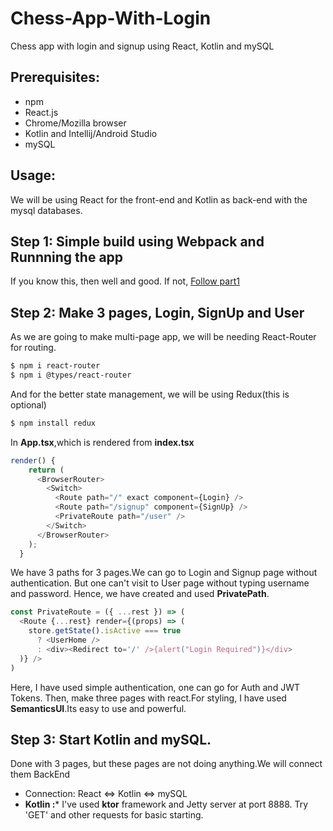 # Chess-App-With-Login
Chess app with login and signup using React, Kotlin and  mySQL

## Prerequisites:
- npm
- React.js
- Chrome/Mozilla browser
- Kotlin and Intellij/Android Studio
- mySQL

## Usage:
We will be using React for the front-end and Kotlin as back-end with the mysql databases.

## Step 1: Simple build using Webpack and Runnning the app
If you know this, then well and good. If not, [Follow part1](https://github.com/adityapatil123/Hello-App-React-Typescript-with-Webpack)

## Step 2: Make 3 pages, Login, SignUp and User
As  we are going to make  multi-page app, we will be needing React-Router for routing.
```bash
$ npm i react-router
$ npm i @types/react-router
```
And for the better state management, we will be using Redux(this is optional)
```bash
$ npm install redux
```
In **App.tsx**,which is rendered from **index.tsx**
```typescript
render() {
    return (
      <BrowserRouter>
        <Switch>
          <Route path="/" exact component={Login} />
          <Route path="/signup" component={SignUp} />
          <PrivateRoute path="/user" />
        </Switch>
      </BrowserRouter>
    );
  }
```
We have 3 paths for 3 pages.We can go to Login and Signup page without authentication. 
But one can't visit to User page without typing username and password.
Hence, we have created and used **PrivatePath**.
```typescript
const PrivateRoute = ({ ...rest }) => (
  <Route {...rest} render={(props) => (
    store.getState().isActive === true
      ? <UserHome />
      : <div><Redirect to='/' />{alert("Login Required")}</div>
  )} />
)
```
Here, I have used simple authentication, one can go for Auth and JWT Tokens.
Then, make three pages with react.For styling, I have used **SemanticsUI**.Its easy to use and powerful.

## Step 3: Start Kotlin and mySQL.
Done with 3 pages, but these pages are not doing anything.We will connect them BackEnd
- Connection:  React <=> Kotlin <=> mySQL
- **Kotlin :*** I've used  **ktor** framework and Jetty server at port 8888.
    Try 'GET' and other requests for basic starting.
